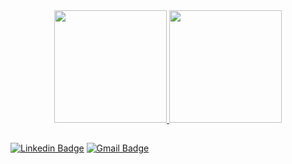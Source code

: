 <div align="center">
  <a href="https://github.com/erikvinicius">
  <img height="180em" src="https://github-readme-stats.vercel.app/api?username=erikvinicius&show_icons=true&theme=dark&include_all_commits=true&count_private=true"/>
  <img height="180em" src="https://github-readme-stats.vercel.app/api/top-langs/?username=erikvinicius&layout=compact&langs_count=7&theme=dark"/>
</div>

##
 
[![Linkedin Badge](https://img.shields.io/badge/-LinkedIn-blue?style=flat-square&logo=Linkedin&logoColor=white&link=https://www.linkedin.com/in/vcwebnetworks/)](https://www.linkedin.com/in/erikvinicius/)
[![Gmail Badge](https://img.shields.io/badge/-Gmail-c14438?style=flat-square&logo=Gmail&logoColor=white&link=mailto:vagnercardosoweb@gmail.com)](mailto:erik.vinicius9911@gmail.com)
